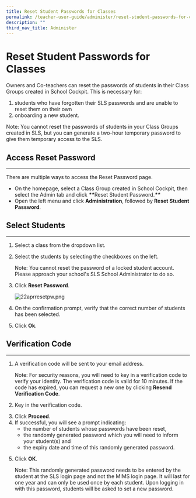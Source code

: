 ```yaml
---
title: Reset Student Passwords for Classes
permalink: /teacher-user-guide/administer/reset-student-passwords-for-classes/
description: ""
third_nav_title: Administer
---
```

<h1 id="reset-student-passwords-for-classes">Reset Student Passwords for Classes</h1>
<p>Owners and Co-teachers can reset the passwords of students in their Class Groups created in School Cockpit. This is necessary for:</p>
<ol>
<li>students who have forgotten their SLS passwords and are unable to reset them on their own</li>
<li>onboarding a new student.</li>
</ol>
<p>Note: You cannot reset the passwords of students in your Class Groups created in SLS, but you can generate a two-hour temporary password to give them temporary access to the SLS.</p>
<h2 id="access-reset-password">Access Reset Password</h2>
<hr>
<p>There are multiple ways to access the Reset Password page.</p>
<ul>
<li>On the homepage, select a Class Group created in School Cockpit, then select the Admin tab and click <strong><strong><strong><strong><strong><strong><strong><strong><strong><em>**</em></strong></strong></strong></strong></strong></strong></strong></strong></strong>Reset Student Password.<strong><strong><strong><strong><strong><strong><strong><strong><strong><em>**</em></strong></strong></strong></strong></strong></strong></strong></strong></strong></li>
<li>Open the left menu and click <strong>Administration</strong>, followed by <strong>Reset Student Password</strong>.</li>
</ul>
<h2 id="select-students">Select Students</h2>
<hr>
<ol>
<li>Select a class from the dropdown list.</li>
<li><p>Select the students by selecting the checkboxes on the left.</p>
<p> Note: You cannot reset the password of a locked student account. Please approach your school's SLS School Administrator to do so.</p>
</li>
<li><p>Click <strong>Reset Password</strong>.</p>
<p> <img alt="22aprresetpw.png" src="https://s3-us-west-2.amazonaws.com/secure.notion-static.com/a2fb6e0b-d815-44e5-aaca-8887f9652288/22aprresetpw.png"></p>
</li>
<li><p>On the confirmation prompt, verify that the correct number of students has been selected.</p>
</li>
<li>Click <strong>Ok</strong>.</li>
</ol>
<h2 id="verification-code">Verification Code</h2>
<hr>
<ol>
<li><p>A verification code will be sent to your email address.</p>
<p> Note: For security reasons, you will need to key in a verification code to verify your identity. The verification code is valid for 10 minutes. If the code has expired, you can request a new one by clicking <strong>Resend Verification Code</strong>.</p>
</li>
<li><p>Key in the verification code.</p>
</li>
<li>Click <strong>Proceed</strong>.</li>
<li>If successful, you will see a prompt indicating:<ul>
<li>the number of students whose passwords have been reset,</li>
<li>the randomly generated password which you will need to inform your student(s) and</li>
<li>the expiry date and time of this randomly generated password.</li>
</ul>
</li>
<li><p>Click <strong>OK</strong>.</p>
<p> Note: This randomly generated password needs to be entered by the student at the SLS login page and not the MIMS login page. It will last for one year and can only be used once by each student. Upon logging in with this password, students will be asked to set a new password.</p>
</li>
</ol>
